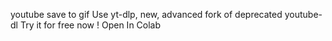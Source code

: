 youtube save to gif
Use yt-dlp, new, advanced fork of deprecated youtube-dl Try it for free now ! Open In Colab
